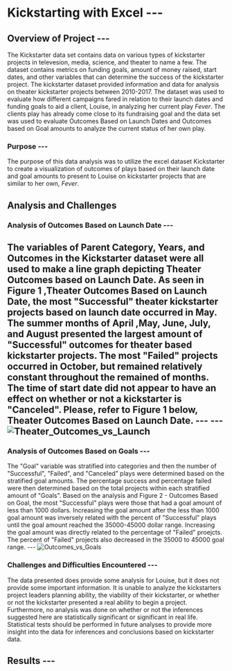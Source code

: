 # Kickstarting with Excel ---
## Overview of Project --- 
The Kickstarter data set contains data on various types of kickstarter projects in televesion, media, science, and theater to name a few.  The dataset contains metrics on funding goals, amount of money raised, start dates, and other variables that can determine the success of the kickstarter project.  The kickstarter dataset provided information and data for analysis on theater kickstarter projects between 2010-2017.   The dataset was used to evaluate how different campaigns fared in relation to their launch dates and funding goals to aid a client, Louise, in analyzing her current play *Fever*.  The clients play has already come close to its fundraising goal and the data set was used to evaluate Outcomes Based on Launch Dates and Outcomes based on Goal amounts to analyze the current status of her own play.  
### Purpose ---
The purpose of this data analysis was to utilize the excel dataset Kickstarter to create a visualization of outcomes of plays based on their launch date and goal amounts to present to Louise on kickstarter projects that are similar to her own, *Fever*.  
## Analysis and Challenges
### Analysis of Outcomes Based on Launch Date ---
The variables of Parent Category, Years, and Outcomes in the Kickstarter dataset were all used to make a line graph depicting Theater Outcomes based on Launch Date. As seen in Figure 1 ,Theater Outcomes Based on Launch Date, the most "Successful" theater kickstarter projects based on launch date occurred in May.  The summer months of April ,May, June, July, and August presented the largest amount of "Successful" outcomes for theater based kickstarter projects.  The most "Failed" projects occurred in October, but remained relatively constant throughout the remained of months.  The time of start date did not appear to have an effect on whether or not a kickstarter is "Canceled".  Please, refer to Figure 1 below, Theater Outcomes Based on Launch Date. ---
 ---![Theater_Outcomes_vs_Launch](https://user-images.githubusercontent.com/88444529/132062586-47303f3c-9c59-465f-a276-c6c401281be3.png)
 ---
### Analysis of Outcomes Based on Goals ---
The "Goal" variable was stratified into categories and then the number of "Successful", "Failed", and "Canceled" plays were determined based on the stratified goal amounts.  The percentage success and percentage failed were then determined based on the total projects within each stratified amount of "Goals".  Based on the analysis and Figure 2 - Outcomes Based on Goal, the most "Successful" plays were those that had a goal amount of less than 1000 dollars.  Increasing the goal amount after the less than 1000 goal amount was inversely related with the percent of "Successful" plays until the goal amount reached the 35000-45000 dollar range.  Increasing the goal amount was directly related to the percentage of "Failed" proejcts.  The percent of "Failed" projects also decreased in the 35000 to 45000 goal range. ---
 ![Outcomes_vs_Goals](https://user-images.githubusercontent.com/88444529/132062724-34b7fc65-e34b-406b-be52-4880c053bbe0.png)
### Challenges and Difficulties Encountered ---
The data presented does provide some analysis for Louise, but it does not provide some important information.  It is unable to analyze the kickstarters project leaders planning ability, the viability of their kickstarter, or whether or not the kickstarter presented a real ability to begin a project.  Furthermore, no analysis was done on whether or not the inferences suggested here are statistically significant or significant in real life.  Statistical tests should be performed in future analyses to provide more insight into the data for inferences and conclusions based on kickstarter data.
## Results ---
